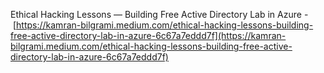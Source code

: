 Ethical Hacking Lessons — Building Free Active Directory Lab in Azure - [https://kamran-bilgrami.medium.com/ethical-hacking-lessons-building-free-active-directory-lab-in-azure-6c67a7eddd7f](https://kamran-bilgrami.medium.com/ethical-hacking-lessons-building-free-active-directory-lab-in-azure-6c67a7eddd7f)

